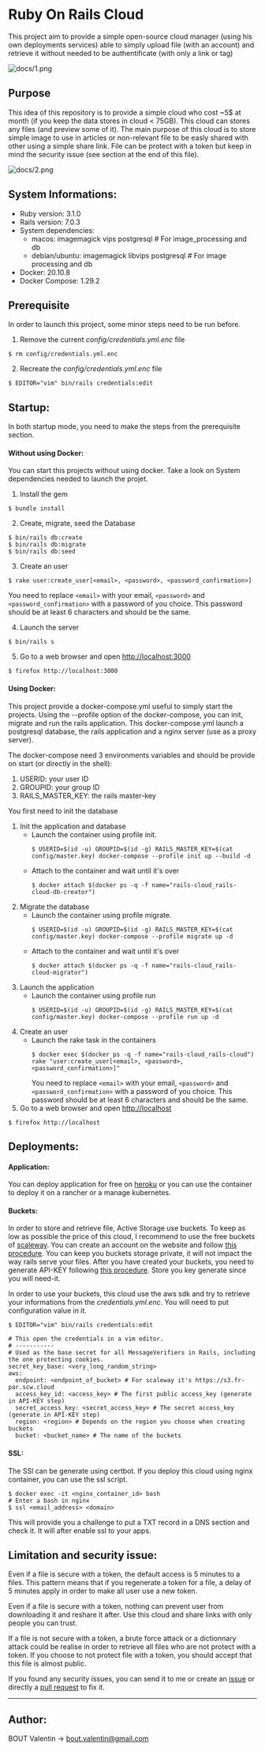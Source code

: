 # Ruby On Rails Cloud

This project aim to provide a simple open-source cloud manager (using his own deployments services) able to simply upload file (with an account) and retrieve it without needed to be authentificate (with only a link or tag)

![docs/1.png](docs/1.png)

## Purpose

This idea of this repository is to provide a simple cloud who cost ~5$ at month (if you keep the data stores in cloud < 75GB). This cloud can stores any files (and preview some of it). The main purpose of this cloud is to store simple image to use in articles or non-relevant file to be easly shared with other using a simple share link. File can be protect with a token but keep in mind the security issue (see section at the end of this file).

![docs/2.png](docs/2.png)

## System Informations:

- Ruby version: 3.1.0
- Rails version: 7.0.3
- System dependencies:
  - macos: imagemagick vips postgresql # For image_processing and db
  - debian/ubuntu: imagemagick libvips postgresql # For image processing and db
- Docker: 20.10.8
- Docker Compose: 1.29.2

## Prerequisite

In order to launch this project, some minor steps need to be run before.

1. Remove the current _config/credentials.yml.enc_ file

```
$ rm config/credentials.yml.enc
```

2. Recreate the _config/credentials.yml.enc_ file

```
$ EDITOR="vim" bin/rails credentials:edit
```

## Startup:

In both startup mode, you need to make the steps from the prerequisite section.

#### Without using Docker:

You can start this projects without using docker. Take a look on System dependencies needed to launch the projet.

1. Install the gem

```
$ bundle install
```

2. Create, migrate, seed the Database

```
$ bin/rails db:create
$ bin/rails db:migrate
$ bin/rails db:seed
```

3. Create an user

```
$ rake user:create_user[<email>, <password>, <password_confirmation>]
```

You need to replace `<email>` with your email, `<password>` and `<password_confirmation>` with a password of you choice. This password should be at least 6 characters and should be the same.

4. Launch the server

```
$ bin/rails s
```

5. Go to a web browser and open [http://localhost:3000](http://localhost:3000)

```
$ firefox http://localhost:3000
```

#### Using Docker:

This project provide a docker-compose.yml useful to simply start the projects.
Using the --profile option of the docker-compose, you can init, migrate and run the rails application.
This docker-compose.yml launch a postgresql database, the rails application and a nginx server (use as a proxy server).

The docker-compose need 3 environments variables and should be provide on start (or directly in the shell):

1. USERID: your user ID
2. GROUPID: your group ID
3. RAILS_MASTER_KEY: the rails master-key

You first need to init the database

1. Init the application and database
   - Launch the container using profile init.
     ```
     $ USERID=$(id -u) GROUPID=$(id -g) RAILS_MASTER_KEY=$(cat config/master.key) docker-compose --profile init up --build -d
     ```
   - Attach to the container and wait until it's over
     ```
     $ docker attach $(docker ps -q -f name="rails-cloud_rails-cloud-db-creator")
     ```
2. Migrate the database
   - Launch the container using profile migrate.
     ```
     $ USERID=$(id -u) GROUPID=$(id -g) RAILS_MASTER_KEY=$(cat config/master.key) docker-compose --profile migrate up -d
     ```
   - Attach to the container and wait until it's over
     ```
     $ docker attach $(docker ps -q -f name="rails-cloud_rails-cloud-migrator")
     ```
3. Launch the application
   - Launch the container using profile run
     ```
     $ USERID=$(id -u) GROUPID=$(id -g) RAILS_MASTER_KEY=$(cat config/master.key) docker-compose --profile run up -d
     ```
4. Create an user
   - Launch the rake task in the containers
     ```
     $ docker exec $(docker ps -q -f name="rails-cloud_rails-cloud") rake "user:create_user[<email>, <password>, <password_confirmation>]"
     ```
     You need to replace `<email>` with your email, `<password>` and `<password_confirmation>` with a password of you choice. This password should be at least 6 characters and should be the same.
5. Go to a web browser and open [http://localhost](http://localhost)

```
$ firefox http://localhost
```

## Deployments:

#### Application:

You can deploy application for free on [heroku](https://www.heroku.com/) or you can use the container to deploy it on a rancher or a manage kubernetes.

#### Buckets:

In order to store and retrieve file, Active Storage use buckets. To keep as low as possible the price of this cloud, I recommend to use the free buckets of [scaleway](https://www.scaleway.com/fr/object-storage/).
You can create an account on the website and follow [this procedure](https://www.scaleway.com/en/docs/storage/object/quickstart/#-Operation-Procedures). You can keep you buckets storage private, it will not impact the way rails serve your files.
After you have created your buckets, you need to generate API-KEY following [this procedure](https://www.scaleway.com/en/docs/console/my-project/how-to/generate-api-key/). Store you key generate since you will need-it.

In order to use your buckets, this cloud use the aws sdk and try to retrieve your informations from the _credentials.yml.enc_. You will need to put configuration value in it.

```
$ EDITOR="vim" bin/rails credentials:edit

# This open the credentials in a vim editor.
# -----------
# Used as the base secret for all MessageVerifiers in Rails, including the one protecting cookies.
secret_key_base: <very_long_random_string>
aws:
  endpoint: <endpoint_of_bucket> # For scaleway it's https://s3.fr-par.scw.cloud
  access_key_id: <access_key> # The first public access_key (generate in API-KEY step)
  secret_access_key: <secret_access_key> # The secret access_key (generate in API-KEY step)
  region: <region> # Depends on the region you choose when creating buckets
  bucket: <bucket_name> # The name of the buckets
```

#### SSL:

The SSl can be generate using certbot. If you deploy this cloud using nginx container, you can use the ssl script.

```
$ docker exec -it <nginx_container_id> bash
# Enter a bash in nginx
$ ssl <email_address> <domain>
```

This will provide you a challenge to put a TXT record in a DNS section and check it. It will after enable ssl to your apps.

## Limitation and security issue:

Even if a file is secure with a token, the default access is 5 minutes to a files. This pattern means that if you regenerate a token for a file, a delay of 5 minutes apply in order to make all user use a new token.

Even if a file is secure with a token, nothing can prevent user from downloading it and reshare it after. Use this cloud and share links with only people you can trust.

If a file is not secure with a token, a brute force attack or a dictionnary attack could be realise in order to retrieve all files who are not protect with a token. If you choose to not protect file with a token, you should accept that this file is almost public.

If you found any security issues, you can send it to me or create an [issue](https://github.com/BoutValentin/rails-cloud/issues/new) or directly a [pull request](https://github.com/BoutValentin/rails-cloud/compare) to fix it.

---

## Author:

BOUT Valentin -> bout.valentin@gmail.com
